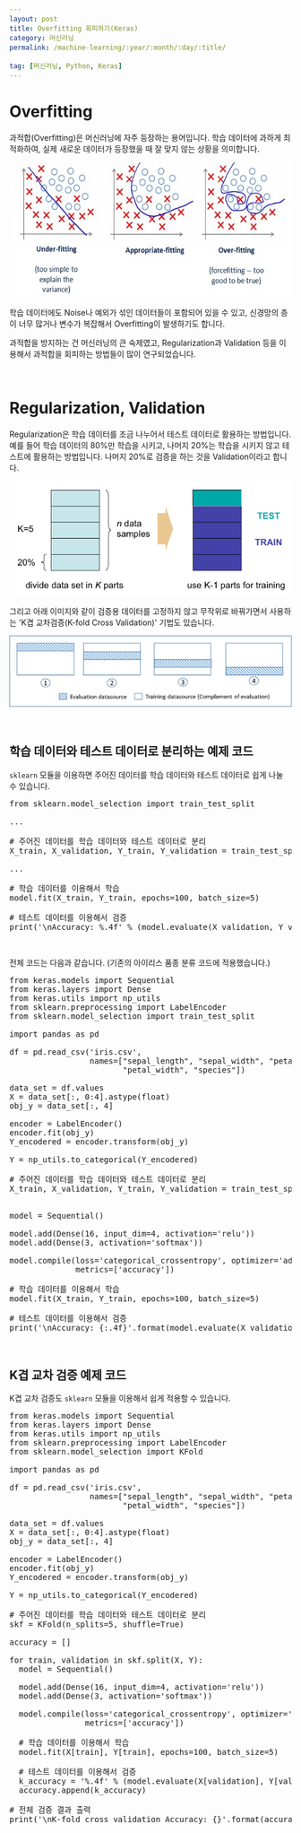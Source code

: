 ```yaml
---
layout: post
title: Overfitting 회피하기(Keras)
category: 머신러닝
permalink: /machine-learning/:year/:month/:day/:title/

tag: [머신러닝, Python, Keras]
---
```

# Overfitting

과적합(Overfitting)은 머신러닝에 자주 등장하는 용어입니다. 학습 데이터에 과하게 최적화하여, 실제 새로운 데이터가 등장했을 때 잘 맞지 않는 상황을 의미합니다. 

![Image](/assets/machine-learning/014.jpg)

학습 데이터에도 Noise나 예외가 섞인 데이터들이 포함되어 있을 수 있고, 신경망의 층이 너무 많거나 변수가 복잡해서 Overfitting이 발생하기도 합니다.

과적합을 방지하는 건 머신러닝의 큰 숙제였고, Regularization과 Validation 등을 이용해서 과적합을 회피하는 방법들이 많이 연구되었습니다.

<br>

# Regularization, Validation

Regularization은 학습 데이터를 조금 나누어서 테스트 데이터로 활용하는 방법입니다. 예를 들어 학습 데이터의 80%만 학습을 시키고, 나머지 20%는 학습을 시키지 않고 테스트에 활용하는 방법입니다. 나머지 20%로 검증을 하는 것을 Validation이라고 합니다.

![Image](/assets/machine-learning/015.png)

그리고 아래 이미지와 같이 검증용 데이터를 고정하지 않고 무작위로 바꿔가면서 사용하는 'K겹 교차검증(K-fold Cross Validation)' 기법도 있습니다.

![Image](/assets/machine-learning/016.png)

<br>

## 학습 데이터와 테스트 데이터로 분리하는 예제 코드

`sklearn` 모듈을 이용하면 주어진 데이터를 학습 데이터와 테스트 데이터로 쉽게 나눌 수 있습니다.

<pre class="prettyprint">
from sklearn.model_selection import train_test_split

...

# 주어진 데이터를 학습 데이터와 테스트 데이터로 분리
X_train, X_validation, Y_train, Y_validation = train_test_split(X, Y, test_size=0.2)

...

# 학습 데이터를 이용해서 학습
model.fit(X_train, Y_train, epochs=100, batch_size=5)

# 테스트 데이터를 이용해서 검증
print('\nAccuracy: %.4f' % (model.evaluate(X_validation, Y_validation)[1]))
</pre>

<br>

전체 코드는 다음과 같습니다. (기존의 아이리스 품종 분류 코드에 적용했습니다.)

<pre class="prettyprint">
from keras.models import Sequential
from keras.layers import Dense
from keras.utils import np_utils
from sklearn.preprocessing import LabelEncoder
from sklearn.model_selection import train_test_split

import pandas as pd

df = pd.read_csv('iris.csv',
                 names=["sepal_length", "sepal_width", "petal_length",
                        "petal_width", "species"])

data_set = df.values
X = data_set[:, 0:4].astype(float)
obj_y = data_set[:, 4]

encoder = LabelEncoder()
encoder.fit(obj_y)
Y_encodered = encoder.transform(obj_y)

Y = np_utils.to_categorical(Y_encodered)

# 주어진 데이터를 학습 데이터와 테스트 데이터로 분리
X_train, X_validation, Y_train, Y_validation = train_test_split(X, Y,
                                                                test_size=0.2)

model = Sequential()

model.add(Dense(16, input_dim=4, activation='relu'))
model.add(Dense(3, activation='softmax'))

model.compile(loss='categorical_crossentropy', optimizer='adam',
              metrics=['accuracy'])

# 학습 데이터를 이용해서 학습
model.fit(X_train, Y_train, epochs=100, batch_size=5)

# 테스트 데이터를 이용해서 검증
print('\nAccuracy: {:.4f}'.format(model.evaluate(X_validation, Y_validation)[1]))
</pre>

<br>

## K겹 교차 검증 예제 코드

K겹 교차 검증도 `sklearn` 모듈을 이용해서 쉽게 적용할 수 있습니다.

<pre class="prettyprint">
from keras.models import Sequential
from keras.layers import Dense
from keras.utils import np_utils
from sklearn.preprocessing import LabelEncoder
from sklearn.model_selection import KFold

import pandas as pd

df = pd.read_csv('iris.csv',
                 names=["sepal_length", "sepal_width", "petal_length",
                        "petal_width", "species"])

data_set = df.values
X = data_set[:, 0:4].astype(float)
obj_y = data_set[:, 4]

encoder = LabelEncoder()
encoder.fit(obj_y)
Y_encodered = encoder.transform(obj_y)

Y = np_utils.to_categorical(Y_encodered)

# 주어진 데이터를 학습 데이터와 테스트 데이터로 분리
skf = KFold(n_splits=5, shuffle=True)

accuracy = []

for train, validation in skf.split(X, Y):
  model = Sequential()

  model.add(Dense(16, input_dim=4, activation='relu'))
  model.add(Dense(3, activation='softmax'))

  model.compile(loss='categorical_crossentropy', optimizer='adam',
                metrics=['accuracy'])

  # 학습 데이터를 이용해서 학습
  model.fit(X[train], Y[train], epochs=100, batch_size=5)

  # 테스트 데이터를 이용해서 검증
  k_accuracy = '%.4f' % (model.evaluate(X[validation], Y[validation])[1])
  accuracy.append(k_accuracy)

# 전체 검증 결과 출력
print('\nK-fold cross validation Accuracy: {}'.format(accuracy))
</pre>
